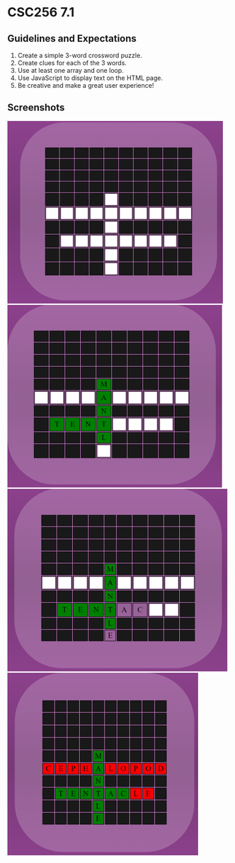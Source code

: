 # CSC256 7.1

## Guidelines and Expectations
1. Create a simple 3-word crossword puzzle.
2. Create clues for each of the 3 words.
3. Use at least one array and one loop.
4. Use JavaScript to display text on the HTML page.
5. Be creative and make a great user experience!
## Screenshots
![](./_screenshots/image1.webp)
![](./_screenshots/image2.webp)
![](./_screenshots/image3.webp)
![](./_screenshots/image4.webp)